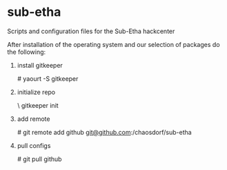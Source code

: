 sub-etha
========

Scripts and configuration files for the Sub-Etha hackcenter

After installation of the operating system and our selection of packages do the following:

1. install gitkeeper

    \# yaourt -S gitkeeper

2. initialize repo

    \ gitkeeper init
    
3. add remote

    \# git remote add github git@github.com:/chaosdorf/sub-etha
    
4. pull configs

    \# git pull github